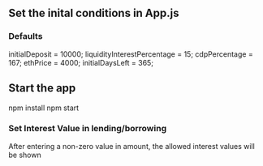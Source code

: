 ## Set the inital conditions in App.js

### Defaults

initialDeposit = 10000;
liquidityInterestPercentage = 15;
cdpPercentage = 167;
ethPrice = 4000;
initialDaysLeft = 365;

## Start the app

npm install
npm start

### Set Interest Value in lending/borrowing

After entering a non-zero value in amount, the allowed interest values will be shown
